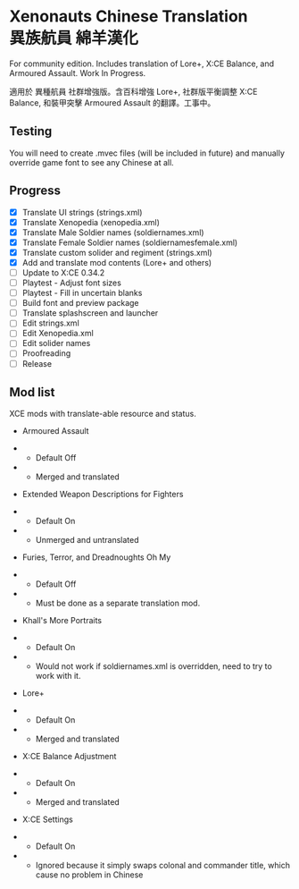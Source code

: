 # Xenonauts Chinese Translation <br> 異族航員 綿羊漢化 #

For community edition. Includes translation of Lore+, X:CE Balance, and Armoured Assault. Work In Progress.

適用於 異種航員 社群增強版。含百科增強 Lore+, 社群版平衡調整 X:CE Balance, 和裝甲突擊 Armoured Assault 的翻譯。工事中。

## Testing ##

You will need to create .mvec files (will be included in future)
and manually override game font to see any Chinese at all.

## Progress ##

* [x] Translate UI strings (strings.xml)
* [x] Translate Xenopedia (xenopedia.xml)
* [x] Translate Male Soldier names (soldiernames.xml)
* [x] Translate Female Soldier names (soldiernamesfemale.xml)
* [x] Translate custom solider and regiment (strings.xml)
* [x] Add and translate mod contents (Lore+ and others)
* [ ] Update to X:CE 0.34.2
* [ ] Playtest - Adjust font sizes
* [ ] Playtest - Fill in uncertain blanks
* [ ] Build font and preview package
* [ ] Translate splashscreen and launcher
* [ ] Edit strings.xml
* [ ] Edit Xenopedia.xml
* [ ] Edit solider names
* [ ] Proofreading
* [ ] Release

## Mod list ##

XCE mods with translate-able resource and status.

* Armoured Assault
* * Default Off
* * Merged and translated

* Extended Weapon Descriptions for Fighters
* * Default On
* * Unmerged and untranslated

* Furies, Terror, and Dreadnoughts Oh My
* * Default Off
* * Must be done as a separate translation mod.

* Khall's More Portraits
* * Default On
* * Would not work if soldiernames.xml is overridden, need to try to work with it.

* Lore+
* * Default On
* * Merged and translated

* X:CE Balance Adjustment
* * Default On
* * Merged and translated

* X:CE Settings
* * Default On
* * Ignored because it simply swaps colonal and commander title, which cause no problem in Chinese